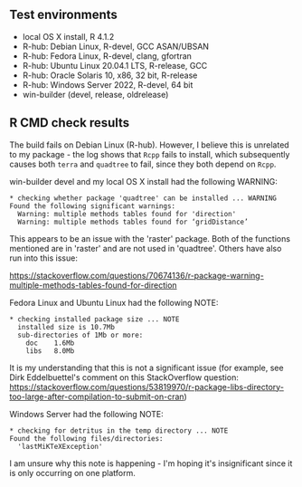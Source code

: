 ## Test environments

* local OS X install, R 4.1.2
* R-hub: Debian Linux, R-devel, GCC ASAN/UBSAN
* R-hub: Fedora Linux, R-devel, clang, gfortran
* R-hub: Ubuntu Linux 20.04.1 LTS, R-release, GCC
* R-hub: Oracle Solaris 10, x86, 32 bit, R-release
* R-hub: Windows Server 2022, R-devel, 64 bit
* win-builder (devel, release, oldrelease)

## R CMD check results

The build fails on Debian Linux (R-hub). However, I believe this is unrelated to my package - the log shows that `Rcpp` fails to install, which subsequently causes both `terra` and `quadtree` to fail, since they both depend on `Rcpp`.

win-builder devel and my local OS X install had the following WARNING:

```
* checking whether package 'quadtree' can be installed ... WARNING
Found the following significant warnings:
  Warning: multiple methods tables found for 'direction'
  Warning: multiple methods tables found for ‘gridDistance’
```

This appears to be an issue with the 'raster' package. Both of the functions mentioned are in 'raster' and are not used in 'quadtree'. Others have also run into this issue:

https://stackoverflow.com/questions/70674136/r-package-warning-multiple-methods-tables-found-for-direction

Fedora Linux and Ubuntu Linux had the following NOTE:

```
* checking installed package size ... NOTE
  installed size is 10.7Mb
  sub-directories of 1Mb or more:
    doc    1.6Mb
    libs   8.0Mb
```

It is my understanding that this is not a significant issue (for example, see Dirk Eddelbuettel's comment on this StackOverflow question: https://stackoverflow.com/questions/53819970/r-package-libs-directory-too-large-after-compilation-to-submit-on-cran)

Windows Server had the following NOTE:

```
* checking for detritus in the temp directory ... NOTE
Found the following files/directories:
  'lastMiKTeXException'
```

I am unsure why this note is happening - I'm hoping it's insignificant since it is only occurring on one platform.
